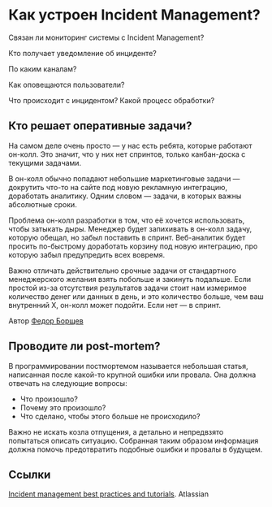 # Как устроен Incident Management?

Связан ли мониторинг системы с Incident Management?

Кто получает уведомление об инциденте?

По каким каналам?

Как оповещаются пользователи?

Что происходит с инцидентом? Какой процесс обработки?

## Кто решает оперативные задачи?

На самом деле очень просто — у нас есть ребята, которые работают он-колл. Это значит, что у них нет спринтов, только канбан-доска с текущими задачами.

В он-колл обычно попадают небольшие маркетинговые задачи — докрутить что-то на сайте под новую рекламную интеграцию, доработать аналитику. Одним словом — задачи, в которых важны абсолютные сроки.

Проблема он-колл разработки в том, что её хочется использовать, чтобы затыкать дыры. Менеджер будет запихивать в он-колл задачу, которую обещал, но забыл поставить в спринт. Веб-аналитик будет просить по-быстрому доработать корзину под новую интеграцию, про которую забыл предупредить всех вовремя.

Важно отличать действительно срочные задачи от стандартного менеджерского желания взять побольше и закинуть подальше. Если простой из-за отсутствия результатов задачи стоит нам измеримое количество денег или данных в день, и это количество больше, чем ваш внутренний Х, он-колл может подойти. Если нет — в спринт.

Автор [Федор Борщев](https://t.me/pmdaily)

## Проводите ли post-mortem?

В программировании постмортемом называется небольшая статья, написанная после какой-то крупной ошибки или провала. Она должна отвечать на следующие вопросы:

- Что произошло?
- Почему это произошло?
- Что сделано, чтобы этого больше не происходило?

Важно не искать козла отпущения, а детально и непредвзято попытаться описать ситуацию. Собранная таким образом информация должна помочь предотвратить подобные ошибки и провалы в будущем.

## Ссылки
[Incident management best practices and tutorials](https://www.atlassian.com/ru/incident-management). Atlassian